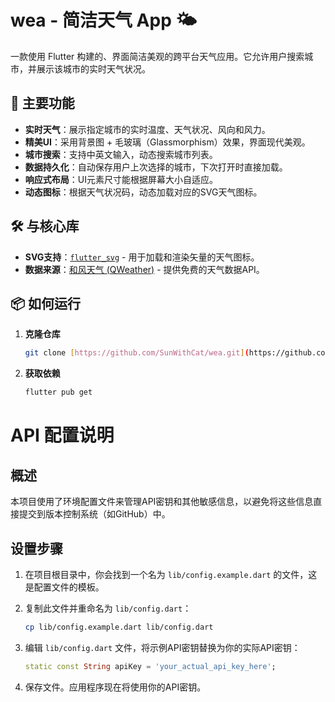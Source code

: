 # wea - 简洁天气 App 🌤️

一款使用 Flutter 构建的、界面简洁美观的跨平台天气应用。它允许用户搜索城市，并展示该城市的实时天气状况。

## 🚀 主要功能

* **实时天气**：展示指定城市的实时温度、天气状况、风向和风力。
* **精美UI**：采用背景图 + 毛玻璃（Glassmorphism）效果，界面现代美观。
* **城市搜索**：支持中英文输入，动态搜索城市列表。
* **数据持久化**：自动保存用户上次选择的城市，下次打开时直接加载。
* **响应式布局**：UI元素尺寸能根据屏幕大小自适应。
* **动态图标**：根据天气状况码，动态加载对应的SVG天气图标。

## 🛠️ 与核心库

* **SVG支持**：[`flutter_svg`](https://pub.dev/packages/flutter_svg) - 用于加载和渲染矢量的天气图标。
* **数据来源**：[和风天气 (QWeather)](https://dev.qweather.com/) - 提供免费的天气数据API。

## 📦 如何运行

1.  **克隆仓库**
    ```bash
    git clone [https://github.com/SunWithCat/wea.git](https://github.com/SunWithCat/wea.git) cd wea
    ```

2.  **获取依赖**
    ```bash
    flutter pub get
    ```

# API 配置说明

## 概述

本项目使用了环境配置文件来管理API密钥和其他敏感信息，以避免将这些信息直接提交到版本控制系统（如GitHub）中。

## 设置步骤

1. 在项目根目录中，你会找到一个名为 `lib/config.example.dart` 的文件，这是配置文件的模板。

2. 复制此文件并重命名为 `lib/config.dart`：
   ```bash
   cp lib/config.example.dart lib/config.dart
   ```

3. 编辑 `lib/config.dart` 文件，将示例API密钥替换为你的实际API密钥：
   ```dart
   static const String apiKey = 'your_actual_api_key_here';
   ```

4. 保存文件。应用程序现在将使用你的API密钥。